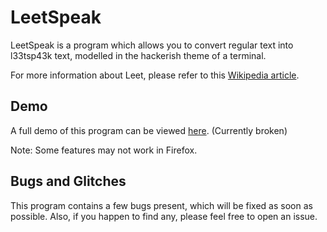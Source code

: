# LeetSpeak

LeetSpeak is a program which allows you to convert regular text into l33tsp43k text, modelled in the hackerish theme of a terminal.

For more information about Leet, please refer to this [Wikipedia article](https://en.wikipedia.org/wiki/Leet).

## Demo

A full demo of this program can be viewed [here](https://leetspeak.savioxavier.repl.co). (Currently broken)

Note: Some features may not work in Firefox.

## Bugs and Glitches

This program contains a few bugs present, which will be fixed as soon as possible. Also, if you happen to find any, please feel free to open an issue.
